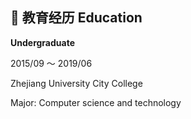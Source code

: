 ## 📜 教育经历 Education
**Undergraduate**

2015/09 ～ 2019/06

Zhejiang University City College
 
Major: Computer science and technology
